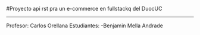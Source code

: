 #Proyecto api rst pra un e-commerce en fullstackq del DuocUC

---

Profesor: Carlos Orellana
Estudiantes:
-Benjamin Mella Andrade